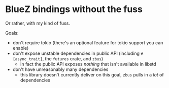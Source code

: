 # BlueZ bindings without the fuss

Or rather, with my kind of fuss.

Goals:
- don't require tokio (there's an optional feature for tokio support you can enable)
- don't expose unstable dependencies in public API (including `#[async_trait]`, the `futures` crate, and `zbus`)
  - in fact the public API exposes *nothing* that isn't available in libstd
- don't have unreasonably many dependencies
  - this library doesn't currently deliver on this goal, `zbus` pulls in a *lot* of dependencies
